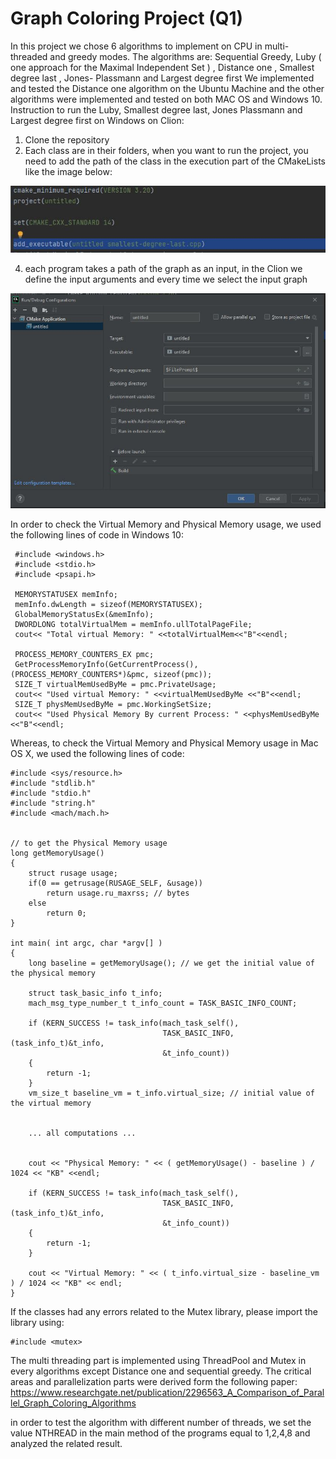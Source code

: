 # Graph Coloring Project (Q1)
In this project we chose 6 algorithms to implement on CPU in multi-threaded and greedy modes. 
The algorithms are: Sequential Greedy, Luby ( one approach for the Maximal Independent Set ) , Distance one , Smallest degree last , Jones- Plassmann and Largest degree first
We implemented and tested the Distance one algorithm on the Ubuntu Machine and the other algorithms were implemented and tested on both MAC OS and Windows 10.
Instruction to run the Luby, Smallest degree last, Jones Plassmann and Largest degree first on Windows on Clion:
1. Clone the repository
2. Each class are in their folders, when you want to run the project, you need to add the path of the class in the execution part of the CMakeLists like the image below:

![CMake Lists](https://github.com/mahtabnik-polito/gragh-coloring/blob/main/images/cmake.JPG?raw=true "CMake Lists")

4. each program takes a path of the graph as an input, in the Clion we define the input arguments and every time we select the input graph

![defile the input argument](https://github.com/mahtabnik-polito/gragh-coloring/blob/main/images/files.JPG?raw=true "defile the input argument")

In order to check the Virtual Memory and Physical Memory usage, we used the following lines of code in Windows 10:

     #include <windows.h>
     #include <stdio.h>
     #include <psapi.h>

     MEMORYSTATUSEX memInfo;
     memInfo.dwLength = sizeof(MEMORYSTATUSEX);
     GlobalMemoryStatusEx(&memInfo);
     DWORDLONG totalVirtualMem = memInfo.ullTotalPageFile;
     cout<< "Total virtual Memory: " <<totalVirtualMem<<"B"<<endl;

     PROCESS_MEMORY_COUNTERS_EX pmc;
     GetProcessMemoryInfo(GetCurrentProcess(), (PROCESS_MEMORY_COUNTERS*)&pmc, sizeof(pmc));
     SIZE_T virtualMemUsedByMe = pmc.PrivateUsage;
     cout<< "Used virtual Memory: " <<virtualMemUsedByMe <<"B"<<endl;
     SIZE_T physMemUsedByMe = pmc.WorkingSetSize;
     cout<< "Used Physical Memory By current Process: " <<physMemUsedByMe <<"B"<<endl;
    
    
Whereas, to check the Virtual Memory and Physical Memory usage in Mac OS X, we used the following lines of code:

    #include <sys/resource.h>
    #include "stdlib.h"
    #include "stdio.h"
    #include "string.h"
    #include <mach/mach.h>


    // to get the Physical Memory usage
    long getMemoryUsage()
    {
        struct rusage usage;
        if(0 == getrusage(RUSAGE_SELF, &usage))
            return usage.ru_maxrss; // bytes
        else
            return 0;
    }
    
    int main( int argc, char *argv[] )
    {
        long baseline = getMemoryUsage(); // we get the initial value of the physical memory 

        struct task_basic_info t_info;
        mach_msg_type_number_t t_info_count = TASK_BASIC_INFO_COUNT;

        if (KERN_SUCCESS != task_info(mach_task_self(),
                                      TASK_BASIC_INFO, (task_info_t)&t_info,
                                      &t_info_count))
        {
            return -1;
        }
        vm_size_t baseline_vm = t_info.virtual_size; // initial value of the virtual memory
        
        
        ... all computations ...
        
        
        cout << "Physical Memory: " << ( getMemoryUsage() - baseline ) / 1024 << "KB" <<endl;

        if (KERN_SUCCESS != task_info(mach_task_self(),
                                      TASK_BASIC_INFO, (task_info_t)&t_info,
                                      &t_info_count))
        {
            return -1;
        }

        cout << "Virtual Memory: " << ( t_info.virtual_size - baseline_vm ) / 1024 << "KB" << endl;
    }

    
If the classes had any errors related to the Mutex library, please import the library using:

    #include <mutex>
    
The multi threading part is implemented using ThreadPool and Mutex in every algorithms except Distance one and sequential greedy. The critical areas and parallelization parts were derived form the following paper:
https://www.researchgate.net/publication/2296563_A_Comparison_of_Parallel_Graph_Coloring_Algorithms

in order to test the algorithm with different number of threads, we set the value NTHREAD in the main method of the programs equal to 1,2,4,8 and analyzed the related result.
    

